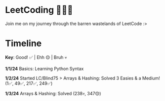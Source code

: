 # LeetCoding 🧑🏻‍💻
Join me on my journey through the barren wastelands of LeetCode :>

# Timeline
**Key**: Good! ✅ | Ehh 🟡 | Bruh 💀

**1/1/24** Basics: Learning Python Syntax

**1/2/24** Started LC/Blind75 > Arrays & Hashing: Solved 3 Easies & a Medium! (1✅, 49✅, 217✅, 249✅)

**1/3/24** Arrays & Hashing: Solved (238💀, 347🟡)
